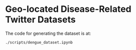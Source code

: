 # Geo-located Disease-Related Twitter Datasets

The code for generating the dataset is at:

``./scripts/dengue_dataset.ipynb``